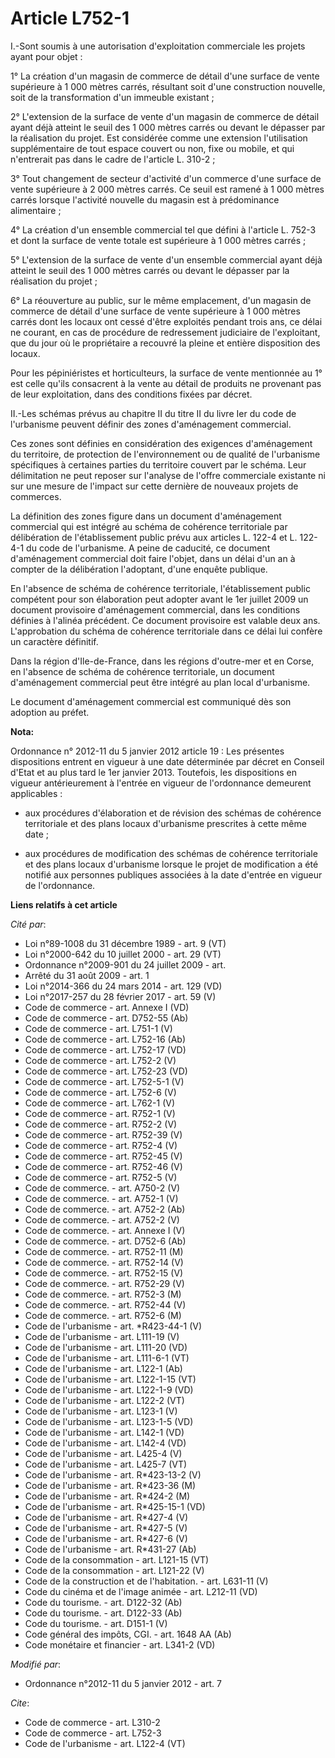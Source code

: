 # Article L752-1

I.-Sont soumis à une autorisation d'exploitation commerciale les projets ayant pour objet : 

1° La création d'un magasin de commerce de détail d'une surface de vente supérieure à 1 000 mètres carrés, résultant soit
d'une construction nouvelle, soit de la transformation d'un immeuble existant ; 

2° L'extension de la surface de vente d'un magasin de commerce de détail ayant déjà atteint le seuil des 1 000 mètres carrés
ou devant le dépasser par la réalisation du projet. Est considérée comme une extension l'utilisation supplémentaire de tout
espace couvert ou non, fixe ou mobile, et qui n'entrerait pas dans le cadre de l'article L. 310-2 ; 

3° Tout changement de secteur d'activité d'un commerce d'une surface de vente supérieure à 2 000 mètres carrés. Ce seuil est
ramené à 1 000 mètres carrés lorsque l'activité nouvelle du magasin est à prédominance alimentaire ; 

4° La création d'un ensemble commercial tel que défini à l'article L. 752-3 et dont la surface de vente totale est supérieure
à 1 000 mètres carrés ; 

5° L'extension de la surface de vente d'un ensemble commercial ayant déjà atteint le seuil des 1 000 mètres carrés ou devant
le dépasser par la réalisation du projet ; 

6° La réouverture au public, sur le même emplacement, d'un magasin de commerce de détail d'une surface de vente supérieure à
1 000 mètres carrés dont les locaux ont cessé d'être exploités pendant trois ans, ce délai ne courant, en cas de procédure de
redressement judiciaire de l'exploitant, que du jour où le propriétaire a recouvré la pleine et entière disposition des
locaux. 

Pour les pépiniéristes et horticulteurs, la surface de vente mentionnée au 1° est celle qu'ils consacrent à la vente au
détail de produits ne provenant pas de leur exploitation, dans des conditions fixées par décret.

II.-Les schémas prévus au chapitre II du titre II du livre Ier du code de l'urbanisme peuvent définir des zones d'aménagement
commercial. 

Ces zones sont définies en considération des exigences d'aménagement du territoire, de protection de l'environnement ou de
qualité de l'urbanisme spécifiques à certaines parties du territoire couvert par le schéma. Leur délimitation ne peut reposer
sur l'analyse de l'offre commerciale existante ni sur une mesure de l'impact sur cette dernière de nouveaux projets de
commerces. 

La définition des zones figure dans un document d'aménagement commercial qui est intégré au schéma de cohérence territoriale
par délibération de l'établissement public prévu aux articles L. 122-4 et L. 122-4-1 du code de l'urbanisme. A peine de
caducité, ce document d'aménagement commercial doit faire l'objet, dans un délai d'un an à compter de la délibération
l'adoptant, d'une enquête publique. 

En l'absence de schéma de cohérence territoriale, l'établissement public compétent pour son élaboration peut adopter avant le
1er juillet 2009 un document provisoire d'aménagement commercial, dans les conditions définies à l'alinéa précédent. Ce
document provisoire est valable deux ans. L'approbation du schéma de cohérence territoriale dans ce délai lui confère un
caractère définitif. 

Dans la région d'Ile-de-France, dans les régions d'outre-mer et en Corse, en l'absence de schéma de cohérence territoriale,
un document d'aménagement commercial peut être intégré au plan local d'urbanisme. 

Le document d'aménagement commercial est communiqué dès son adoption au préfet.

**Nota:**

Ordonnance n° 2012-11 du 5 janvier 2012 article 19 : Les présentes dispositions entrent en vigueur à une date déterminée par
décret en Conseil d'Etat et au plus tard le 1er janvier 2013. Toutefois, les dispositions en vigueur antérieurement à
l'entrée en vigueur de l'ordonnance demeurent applicables :

- aux procédures d'élaboration et de révision des schémas de cohérence territoriale et des plans locaux d'urbanisme
prescrites à cette même date ;

- aux procédures de modification des schémas de cohérence territoriale et des plans locaux d'urbanisme lorsque le projet de
modification a été notifié aux personnes publiques associées à la date d'entrée en vigueur de l'ordonnance.

**Liens relatifs à cet article**

_Cité par_:

  - Loi n°89-1008 du 31 décembre 1989 - art. 9 (VT)
  - Loi n°2000-642 du 10 juillet 2000 - art. 29 (VT)
  - Ordonnance n°2009-901 du 24 juillet 2009 - art.
  - Arrêté du 31 août 2009 - art. 1
  - Loi n°2014-366 du 24 mars 2014 - art. 129 (VD)
  - Loi n°2017-257 du 28 février 2017 - art. 59 (V)
  - Code de commerce - art. Annexe I (VD)
  - Code de commerce - art. D752-55 (Ab)
  - Code de commerce - art. L751-1 (V)
  - Code de commerce - art. L752-16 (Ab)
  - Code de commerce - art. L752-17 (VD)
  - Code de commerce - art. L752-2 (V)
  - Code de commerce - art. L752-23 (VD)
  - Code de commerce - art. L752-5-1 (V)
  - Code de commerce - art. L752-6 (V)
  - Code de commerce - art. L762-1 (V)
  - Code de commerce - art. R752-1 (V)
  - Code de commerce - art. R752-2 (V)
  - Code de commerce - art. R752-39 (V)
  - Code de commerce - art. R752-4 (V)
  - Code de commerce - art. R752-45 (V)
  - Code de commerce - art. R752-46 (V)
  - Code de commerce - art. R752-5 (V)
  - Code de commerce. - art. A750-2 (V)
  - Code de commerce. - art. A752-1 (V)
  - Code de commerce. - art. A752-2 (Ab)
  - Code de commerce. - art. A752-2 (V)
  - Code de commerce. - art. Annexe I (V)
  - Code de commerce. - art. D752-6 (Ab)
  - Code de commerce. - art. R752-11 (M)
  - Code de commerce. - art. R752-14 (V)
  - Code de commerce. - art. R752-15 (V)
  - Code de commerce. - art. R752-29 (V)
  - Code de commerce. - art. R752-3 (M)
  - Code de commerce. - art. R752-44 (V)
  - Code de commerce. - art. R752-6 (M)
  - Code de l'urbanisme - art. *R423-44-1 (V)
  - Code de l'urbanisme - art. L111-19 (V)
  - Code de l'urbanisme - art. L111-20 (VD)
  - Code de l'urbanisme - art. L111-6-1 (VT)
  - Code de l'urbanisme - art. L122-1 (Ab)
  - Code de l'urbanisme - art. L122-1-15 (VT)
  - Code de l'urbanisme - art. L122-1-9 (VD)
  - Code de l'urbanisme - art. L122-2 (VT)
  - Code de l'urbanisme - art. L123-1 (V)
  - Code de l'urbanisme - art. L123-1-5 (VD)
  - Code de l'urbanisme - art. L142-1 (VD)
  - Code de l'urbanisme - art. L142-4 (VD)
  - Code de l'urbanisme - art. L425-4 (V)
  - Code de l'urbanisme - art. L425-7 (VT)
  - Code de l'urbanisme - art. R*423-13-2 (V)
  - Code de l'urbanisme - art. R*423-36 (M)
  - Code de l'urbanisme - art. R*424-2 (M)
  - Code de l'urbanisme - art. R*425-15-1 (VD)
  - Code de l'urbanisme - art. R*427-4 (V)
  - Code de l'urbanisme - art. R*427-5 (V)
  - Code de l'urbanisme - art. R*427-6 (V)
  - Code de l'urbanisme - art. R*431-27 (Ab)
  - Code de la consommation - art. L121-15 (VT)
  - Code de la consommation - art. L121-22 (V)
  - Code de la construction et de l'habitation. - art. L631-11 (V)
  - Code du cinéma et de l'image animée - art. L212-11 (VD)
  - Code du tourisme. - art. D122-32 (Ab)
  - Code du tourisme. - art. D122-33 (Ab)
  - Code du tourisme. - art. D151-1 (V)
  - Code général des impôts, CGI. - art. 1648 AA (Ab)
  - Code monétaire et financier - art. L341-2 (VD)

_Modifié par_:

  - Ordonnance n°2012-11 du 5 janvier 2012 - art. 7

_Cite_:

  - Code de commerce - art. L310-2
  - Code de commerce - art. L752-3
  - Code de l'urbanisme - art. L122-4 (VT)
